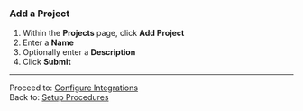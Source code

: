 ### Add a Project
1. Within the **Projects** page, click **Add Project**
1. Enter a **Name**
1. Optionally enter a **Description**
1. Click **Submit**

---

Proceed to: [Configure Integrations](Configure-Integrations.md)
<br>Back to: [Setup Procedures](README.md#setup-procedures)
